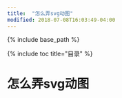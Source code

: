 ```yaml
---
title:  "怎么弄svg动图"
modified: 2018-07-08T16:03:49-04:00
---
```

{% include base_path %}
 	 	  
{% include toc title="目录" %}
 	 	  
# 怎么弄svg动图
